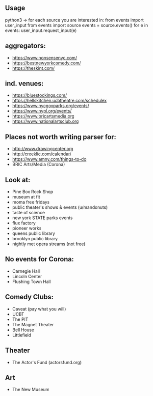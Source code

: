 ## Usage
python3 -> for each source you are interested in:
from events import user_input
from events import source
events = source.events()
for e in events:
  user_input.request_input(e)

## aggregators:
 - https://www.nonsensenyc.com/
 - https://bestnewyorkcomedy.com/
 - https://theskint.com/

## ind. venues:
 - https://bluestockings.com/
 - https://hellskitchen.ucbtheatre.com/schedulex
 - https://www.nycgovparks.org/events/
 - https://www.nypl.org/events/
 - https://www.bricartsmedia.org
 - https://www.nationalartsclub.org

 ## Places not worth writing parser for:
 - http://www.drawingcenter.org
 - http://creeklic.com/calendar/
 - https://www.amny.com/things-to-do
 - BRIC Arts/Media (Corona)

 ## Look at:
 - Pine Box Rock Shop
 - museum at fit
 - moma free fridays
 - public theater's shows & events (u/mandonuts)
 - taste of science
 - new york STATE parks events
 - flux factory
 - pioneer works
 - queens public library
 - brooklyn public library
 - nightly met opera streams (not free)

## No events for Corona:
 - Carnegie Hall
 - Lincoln Center
 - Flushing Town Hall

## Comedy Clubs: 
- Caveat (pay what you will)
- UCBT
- The PIT 
- The Magnet Theater
- Bell House 
- Littlefield

## Theater
- The Actor's Fund (actorsfund.org)

## Art
- The New Museum